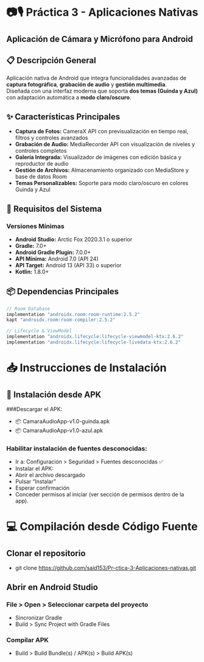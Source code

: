 # 📷🎙️ Práctica 3 - Aplicaciones Nativas  
## Aplicación de Cámara y Micrófono para Android  

## 📋 Descripción General  
Aplicación nativa de Android que integra funcionalidades avanzadas de **captura fotográfica**, **grabación de audio** y **gestión multimedia**.  
Diseñada con una interfaz moderna que soporta **dos temas (Guinda y Azul)** con adaptación automática a **modo claro/oscuro**.

## ✨ Características Principales  

- **Captura de Fotos:** CameraX API con previsualización en tiempo real, filtros y controles avanzados  
- **Grabación de Audio:** MediaRecorder API con visualización de niveles y controles completos  
- **Galería Integrada:** Visualizador de imágenes con edición básica y reproductor de audio  
- **Gestión de Archivos:** Almacenamiento organizado con MediaStore y base de datos Room  
- **Temas Personalizables:** Soporte para modo claro/oscuro en colores Guinda y Azul  

## 🔧 Requisitos del Sistema  

### Versiones Mínimas  
- **Android Studio:** Arctic Fox 2020.3.1 o superior  
- **Gradle:** 7.0+  
- **Android Gradle Plugin:** 7.0.0+  
- **API Mínima:** Android 7.0 (API 24)  
- **API Target:** Android 13 (API 33) o superior  
- **Kotlin:** 1.8.0+  

## 📦 Dependencias Principales  

```gradle
// Room Database
implementation "androidx.room:room-runtime:2.5.2"
kapt "androidx.room:room-compiler:2.5.2"

// Lifecycle & ViewModel
implementation "androidx.lifecycle:lifecycle-viewmodel-ktx:2.6.2"
implementation "androidx.lifecycle:lifecycle-livedata-ktx:2.6.2"
```

# 📥 Instrucciones de Instalación
## 🧩 Instalación desde APK

###Descargar el APK:

- 📦 CamaraAudioApp-v1.0-guinda.apk
- 📦 CamaraAudioApp-v1.0-azul.apk

### Habilitar instalación de fuentes desconocidas:

- Ir a: Configuración > Seguridad > Fuentes desconocidas ✅
- Instalar el APK:
- Abrir el archivo descargado
- Pulsar “Instalar”
- Esperar confirmación
- Conceder permisos al iniciar (ver sección de permisos dentro de la app).

# 💻 Compilación desde Código Fuente
## Clonar el repositorio
- git clone https://github.com/said153/Pr-ctica-3-Aplicaciones-nativas.git

## Abrir en Android Studio
### File > Open > Seleccionar carpeta del proyecto
- Sincronizar Gradle
- Build > Sync Project with Gradle Files
### Compilar APK
- Build > Build Bundle(s) / APK(s) > Build APK(s)
